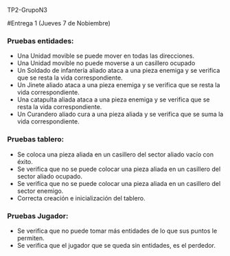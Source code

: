 TP2-GrupoN3

#Entrega 1 (Jueves 7 de Nobiembre)

###	Pruebas entidades:
-	Una Unidad movible se puede mover en todas las direcciones.
-	Una Unidad movible no puede moverse a un casillero ocupado
-	Un Soldado de infantería aliado ataca a una pieza enemiga y se verifica que se resta la vida correspondiente.
-	Un Jinete aliado ataca a una pieza enemiga y se verifica que se resta la vida correspondiente.
-	Una catapulta aliada ataca a una pieza enemiga y se verifica que se resta la vida correspondiente.
-	Un Curandero aliado cura a una pieza aliada y se verifica que se suma la vida correspondiente.
###	Pruebas tablero:
-	Se coloca una pieza aliada en un casillero del sector aliado vacío con éxito.
-	Se verifica que no se puede colocar una pieza aliada en un casillero del sector aliado ocupado.
-	Se verifica que no se puede colocar una pieza aliada en un casillero del sector enemigo.
-	Correcta creación e inicialización del tablero.
###	Pruebas Jugador:
-	Se verifica que no puede tomar más entidades de lo que sus puntos le permiten.
-	Se verifica que el jugador que se queda sin entidades, es el perdedor.
